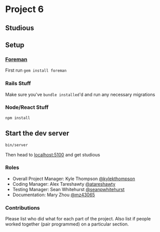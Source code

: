 # Project 6
## Studious

## Setup

### [Foreman](https://github.com/ddollar/foreman)
First run `gem install foreman`

### Rails Stuff
Make sure you've `bundle installed`'d and run any necessary migrations

### Node/React Stuff
`npm install`


## Start the dev server
```bash
bin/server
```

Then head to [localhost:5100](http://localhost:5100) and get studious

### Roles
* Overall Project Manager: Kyle Thompson [@kylekthompson](https://github.com/kylekthompson)
* Coding Manager: Alex Tareshawty [@atareshawty](https://github.com/atareshawty)
* Testing Manager: Sean Whitehurst [@seanpwhitehurst](https://github.com/seanpwhitehurst)
* Documentation: Mary Zhou [@mz43065](https://github.com/mz43065)

### Contributions
Please list who did what for each part of the project.
Also list if people worked together (pair programmed) on a particular section.

